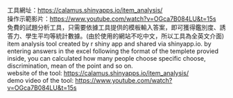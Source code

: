 工具網址：https://calamus.shinyapps.io/item_analysis/<br/>
操作示範影片：https://www.youtube.com/watch?v=OGca7B084LU&t=15s<br/>
免費的試題分析工具，只需要依據工具提供的模板輸入答案，即可獲得鑑別度、誘答力、學生平均等統計數據。(由於使用的網站不吃中文，所以工具為全英文介面)<br/>
item analysis tool created by r shiny app and shared via shinyapp.io. by entering answers in the excel following the format of the templete provied inside, you can calculated how many people choose specific choose, discrimination, mean of the point and so on.<br/>
website of the tool: https://calamus.shinyapps.io/item_analysis/<br/>
demo video of the tool: https://www.youtube.com/watch?v=OGca7B084LU&t=15s<br/>
